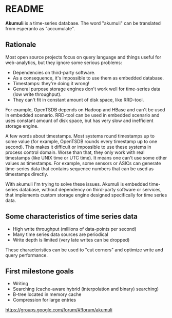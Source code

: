 README
======

**Akumuli** is a time-series database. The word "akumuli" can be translated from esperanto as "accumulate".


Rationale
---------

Most open source projects focus on query language and things useful for web-analytics, but they ignore some serious problems:

* Dependencies on third-party software.
* As a consequence, it's impossible to use them as embedded database.
* Timestamps: they're doing it wrong!
* General purpose storage engines don't work well for time-series data (low write throughput).
* They can't fit in constant amount of disk space, like RRD-tool.

For example, OpenTSDB depends on Hadoop and HBase and can't be used in embedded scenario. RRD-tool can be used in embedded scenario and uses constant amount of disk space, but has very slow and inefficient storage engine.

A few words about timestamps. Most systems round timestamps up to some value (for example, OpenTSDB rounds every timestamp up to one second). This makes it difficult or impossible to use these systems in process control domain. Worse than that, they only work with real timestamps (like UNIX time or UTC time). It means one can't use some other values as timestamps. For example, some sensors or ASICs can generate time-series data that contains sequence numbers that can be used as timestamps directly.

With akumuli I'm trying to solve these issues. Akumuli is embedded time-series database, without dependency on third-party software or services, that implements custom storage engine designed specifically for time series data.

Some characteristics of time series data
----------------------------------------

* High write throughput (millions of data-points per second)
* Many time series data sources are periodical
* Write depth is limited (very late writes can be dropped)

These characteristics can be used to "cut corners" and optimize write and query performance.

First milestone goals
---------------------

* Writing
* Searching (cache-aware hybrid (interpolation and binary) searching)
* B-tree located in memory cache
* Compression for large entries


https://groups.google.com/forum/#!forum/akumuli
